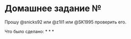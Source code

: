 # Домашнее задание №

Прошу @snicks92 или @z1ll1 или @SK1995 проверить его.

Что было сделано:
*
*
*
